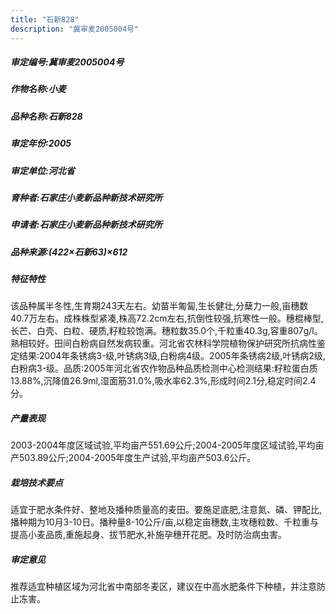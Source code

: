 ```yaml
---
title: "石新828"
description: "冀审麦2005004号"
---
```

##### 审定编号:冀审麦2005004号

##### 作物名称:小麦

##### 品种名称:石新828

##### 审定年份:2005

##### 审定单位:河北省

##### 育种者:石家庄小麦新品种新技术研究所

##### 申请者:石家庄小麦新品种新技术研究所

##### 品种来源:(422×石新63)×612

##### 特征特性
该品种属半冬性,生育期243天左右。幼苗半匍匐,生长健壮,分蘖力一般,亩穗数40.7万左右。成株株型紧凑,株高72.2cm左右,抗倒性较强,抗寒性一般。穗棍棒型,长芒、白壳、白粒、硬质,籽粒较饱满。穗粒数35.0个,千粒重40.3g,容重807g/l。熟相较好。田间白粉病自然发病较重。河北省农林科学院植物保护研究所抗病性鉴定结果:2004年条锈病3-级,叶锈病3级,白粉病4级。2005年条锈病2级,叶锈病2级,白粉病3-级。品质:2005年河北省农作物品种品质检测中心检测结果:籽粒蛋白质13.88%,沉降值26.9ml,湿面筋31.0%,吸水率62.3%,形成时间2.1分,稳定时间2.4分。

##### 产量表现
2003-2004年度区域试验,平均亩产551.69公斤;2004-2005年度区域试验,平均亩产503.89公斤;2004-2005年度生产试验,平均亩产503.6公斤。

##### 栽培技术要点
适宜于肥水条件好、整地及播种质量高的麦田。要施足底肥,注意氮、磷、钾配比,播种期为10月3-10日。播种量8-10公斤/亩,以稳定亩穗数,主攻穗粒数、千粒重与提高小麦品质,重施起身、拔节肥水,补施孕穗开花肥。及时防治病虫害。

##### 审定意见
推荐适宜种植区域为河北省中南部冬麦区，建议在中高水肥条件下种植，并注意防止冻害。
